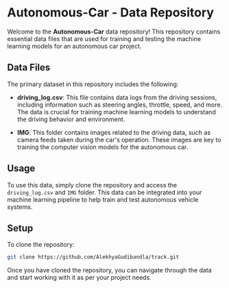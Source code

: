 # Autonomous-Car - Data Repository

Welcome to the **Autonomous-Car** data repository! This repository contains essential data files that are used for training and testing the machine learning models for an autonomous car project.

## Data Files

The primary dataset in this repository includes the following:

- **driving_log.csv**: This file contains data logs from the driving sessions, including information such as steering angles, throttle, speed, and more. The data is crucial for training machine learning models to understand the driving behavior and environment.

- **IMG**: This folder contains images related to the driving data, such as camera feeds taken during the car's operation. These images are key to training the computer vision models for the autonomous car.

## Usage

To use this data, simply clone the repository and access the `driving_log.csv` and `IMG` folder. This data can be integrated into your machine learning pipeline to help train and test autonomous vehicle systems.

## Setup

To clone the repository:

```bash
git clone https://github.com/AlekhyaGudibandla/track.git
```

Once you have cloned the repository, you can navigate through the data and start working with it as per your project needs.
